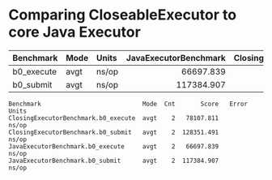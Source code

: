 # Comparing CloseableExecutor to core Java Executor

<!--- benchmark:table:executor:key=class&multipy=0.001&order=JavaExecutorBenchmark&order=ClosingExecutorBenchmark&compare=JavaExecutorBenchmark: --->

|Benchmark |Mode|Units|JavaExecutorBenchmark|ClosingExecutorBenchmark|JavaExecutorBenchmark%|ClosingExecutorBenchmark%|
|:---------|:---|:----|--------------------:|-----------------------:|---------------------:|------------------------:|
|b0_execute|avgt|ns/op|            66697.839|               78107.811|                    +0|                      +17|
|b0_submit |avgt|ns/op|           117384.907|              128351.491|                    +0|                       +9|

<!--- benchmark:data:executor:all:: --->

```
Benchmark                            Mode  Cnt       Score   Error  Units
ClosingExecutorBenchmark.b0_execute  avgt    2   78107.811          ns/op
ClosingExecutorBenchmark.b0_submit   avgt    2  128351.491          ns/op
JavaExecutorBenchmark.b0_execute     avgt    2   66697.839          ns/op
JavaExecutorBenchmark.b0_submit      avgt    2  117384.907          ns/op
```
